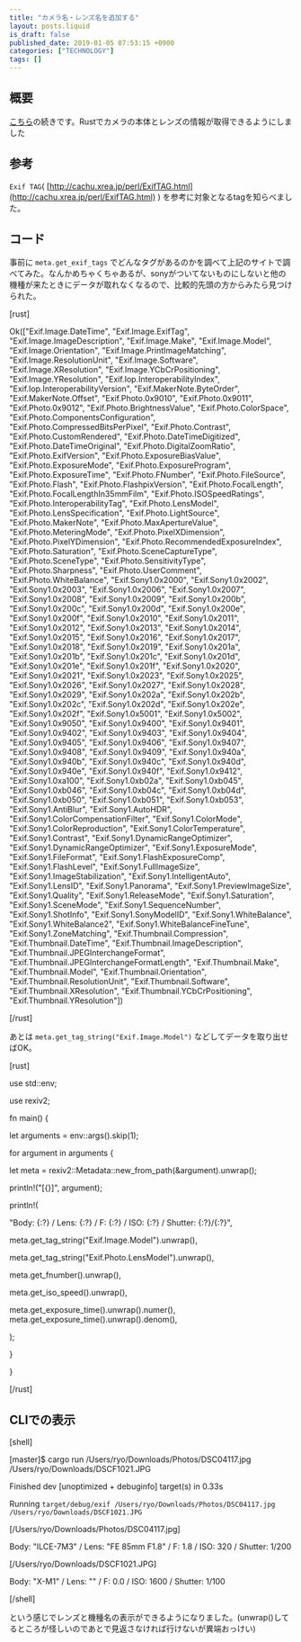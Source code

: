 ```yaml
---
title: "カメラ名・レンズ名を追加する"
layout: posts.liquid
is_draft: false
published_date: 2019-01-05 07:53:15 +0900
categories: ["TECHNOLOGY"]
tags: []
---
```


## 概要
[こちら](https://note.acairojuni.com/tech/2019/01/512.html)の続きです。Rustでカメラの本体とレンズの情報が取得できるようにしました

## 参考
`Exif TAG`( [http://cachu.xrea.jp/perl/ExifTAG.html](http://cachu.xrea.jp/perl/ExifTAG.html) ) を参考に対象となるtagを知らべました。

## コード
事前に `meta.get_exif_tags` でどんなタグがあるのかを調べて上記のサイトで調べてみた。なんかめちゃくちゃあるが、sonyがついてないものにしないと他の機種が来たときにデータが取れなくなるので、比較的先頭の方からみたら見つけられた。

[rust]

Ok(["Exif.Image.DateTime", "Exif.Image.ExifTag", "Exif.Image.ImageDescription", "Exif.Image.Make", "Exif.Image.Model", "Exif.Image.Orientation", "Exif.Image.PrintImageMatching", "Exif.Image.ResolutionUnit", "Exif.Image.Software", "Exif.Image.XResolution", "Exif.Image.YCbCrPositioning", "Exif.Image.YResolution", "Exif.Iop.InteroperabilityIndex", "Exif.Iop.InteroperabilityVersion", "Exif.MakerNote.ByteOrder", "Exif.MakerNote.Offset", "Exif.Photo.0x9010", "Exif.Photo.0x9011", "Exif.Photo.0x9012", "Exif.Photo.BrightnessValue", "Exif.Photo.ColorSpace", "Exif.Photo.ComponentsConfiguration", "Exif.Photo.CompressedBitsPerPixel", "Exif.Photo.Contrast", "Exif.Photo.CustomRendered", "Exif.Photo.DateTimeDigitized", "Exif.Photo.DateTimeOriginal", "Exif.Photo.DigitalZoomRatio", "Exif.Photo.ExifVersion", "Exif.Photo.ExposureBiasValue", "Exif.Photo.ExposureMode", "Exif.Photo.ExposureProgram", "Exif.Photo.ExposureTime", "Exif.Photo.FNumber", "Exif.Photo.FileSource", "Exif.Photo.Flash", "Exif.Photo.FlashpixVersion", "Exif.Photo.FocalLength", "Exif.Photo.FocalLengthIn35mmFilm", "Exif.Photo.ISOSpeedRatings", "Exif.Photo.InteroperabilityTag", "Exif.Photo.LensModel", "Exif.Photo.LensSpecification", "Exif.Photo.LightSource", "Exif.Photo.MakerNote", "Exif.Photo.MaxApertureValue", "Exif.Photo.MeteringMode", "Exif.Photo.PixelXDimension", "Exif.Photo.PixelYDimension", "Exif.Photo.RecommendedExposureIndex", "Exif.Photo.Saturation", "Exif.Photo.SceneCaptureType", "Exif.Photo.SceneType", "Exif.Photo.SensitivityType", "Exif.Photo.Sharpness", "Exif.Photo.UserComment", "Exif.Photo.WhiteBalance", "Exif.Sony1.0x2000", "Exif.Sony1.0x2002", "Exif.Sony1.0x2003", "Exif.Sony1.0x2006", "Exif.Sony1.0x2007", "Exif.Sony1.0x2008", "Exif.Sony1.0x2009", "Exif.Sony1.0x200b", "Exif.Sony1.0x200c", "Exif.Sony1.0x200d", "Exif.Sony1.0x200e", "Exif.Sony1.0x200f", "Exif.Sony1.0x2010", "Exif.Sony1.0x2011", "Exif.Sony1.0x2012", "Exif.Sony1.0x2013", "Exif.Sony1.0x2014", "Exif.Sony1.0x2015", "Exif.Sony1.0x2016", "Exif.Sony1.0x2017", "Exif.Sony1.0x2018", "Exif.Sony1.0x2019", "Exif.Sony1.0x201a", "Exif.Sony1.0x201b", "Exif.Sony1.0x201c", "Exif.Sony1.0x201d", "Exif.Sony1.0x201e", "Exif.Sony1.0x201f", "Exif.Sony1.0x2020", "Exif.Sony1.0x2021", "Exif.Sony1.0x2023", "Exif.Sony1.0x2025", "Exif.Sony1.0x2026", "Exif.Sony1.0x2027", "Exif.Sony1.0x2028", "Exif.Sony1.0x2029", "Exif.Sony1.0x202a", "Exif.Sony1.0x202b", "Exif.Sony1.0x202c", "Exif.Sony1.0x202d", "Exif.Sony1.0x202e", "Exif.Sony1.0x202f", "Exif.Sony1.0x5001", "Exif.Sony1.0x5002", "Exif.Sony1.0x9050", "Exif.Sony1.0x9400", "Exif.Sony1.0x9401", "Exif.Sony1.0x9402", "Exif.Sony1.0x9403", "Exif.Sony1.0x9404", "Exif.Sony1.0x9405", "Exif.Sony1.0x9406", "Exif.Sony1.0x9407", "Exif.Sony1.0x9408", "Exif.Sony1.0x9409", "Exif.Sony1.0x940a", "Exif.Sony1.0x940b", "Exif.Sony1.0x940c", "Exif.Sony1.0x940d", "Exif.Sony1.0x940e", "Exif.Sony1.0x940f", "Exif.Sony1.0x9412", "Exif.Sony1.0xa100", "Exif.Sony1.0xb02a", "Exif.Sony1.0xb045", "Exif.Sony1.0xb046", "Exif.Sony1.0xb04c", "Exif.Sony1.0xb04d", "Exif.Sony1.0xb050", "Exif.Sony1.0xb051", "Exif.Sony1.0xb053", "Exif.Sony1.AntiBlur", "Exif.Sony1.AutoHDR", "Exif.Sony1.ColorCompensationFilter", "Exif.Sony1.ColorMode", "Exif.Sony1.ColorReproduction", "Exif.Sony1.ColorTemperature", "Exif.Sony1.Contrast", "Exif.Sony1.DynamicRangeOptimizer", "Exif.Sony1.DynamicRangeOptimizer", "Exif.Sony1.ExposureMode", "Exif.Sony1.FileFormat", "Exif.Sony1.FlashExposureComp", "Exif.Sony1.FlashLevel", "Exif.Sony1.FullImageSize", "Exif.Sony1.ImageStabilization", "Exif.Sony1.IntelligentAuto", "Exif.Sony1.LensID", "Exif.Sony1.Panorama", "Exif.Sony1.PreviewImageSize", "Exif.Sony1.Quality", "Exif.Sony1.ReleaseMode", "Exif.Sony1.Saturation", "Exif.Sony1.SceneMode", "Exif.Sony1.SequenceNumber", "Exif.Sony1.ShotInfo", "Exif.Sony1.SonyModelID", "Exif.Sony1.WhiteBalance", "Exif.Sony1.WhiteBalance2", "Exif.Sony1.WhiteBalanceFineTune", "Exif.Sony1.ZoneMatching", "Exif.Thumbnail.Compression", "Exif.Thumbnail.DateTime", "Exif.Thumbnail.ImageDescription", "Exif.Thumbnail.JPEGInterchangeFormat", "Exif.Thumbnail.JPEGInterchangeFormatLength", "Exif.Thumbnail.Make", "Exif.Thumbnail.Model", "Exif.Thumbnail.Orientation", "Exif.Thumbnail.ResolutionUnit", "Exif.Thumbnail.Software", "Exif.Thumbnail.XResolution", "Exif.Thumbnail.YCbCrPositioning", "Exif.Thumbnail.YResolution"])

[/rust]

あとは `meta.get_tag_string("Exif.Image.Model")` などしてデータを取り出せばOK。

[rust]

use std::env;

use rexiv2;

fn main() {

let arguments = env::args().skip(1);

for argument in arguments {

let meta = rexiv2::Metadata::new\_from\_path(&argument).unwrap();

println!("[{}]", argument);

println!(

"Body: {:?} / Lens: {:?} / F: {:?} / ISO: {:?} / Shutter: {:?}/{:?}",

meta.get\_tag\_string("Exif.Image.Model").unwrap(),

meta.get\_tag\_string("Exif.Photo.LensModel").unwrap(),

meta.get\_fnumber().unwrap(),

meta.get\_iso\_speed().unwrap(),

meta.get\_exposure\_time().unwrap().numer(), meta.get\_exposure\_time().unwrap().denom(),

);

}

}

[/rust]

## CLIでの表示
[shell]

[master]$ cargo run /Users/ryo/Downloads/Photos/DSC04117.jpg /Users/ryo/Downloads/DSCF1021.JPG

Finished dev [unoptimized + debuginfo] target(s) in 0.33s

Running `target/debug/exif /Users/ryo/Downloads/Photos/DSC04117.jpg /Users/ryo/Downloads/DSCF1021.JPG`

[/Users/ryo/Downloads/Photos/DSC04117.jpg]

Body: "ILCE-7M3" / Lens: "FE 85mm F1.8" / F: 1.8 / ISO: 320 / Shutter: 1/200

[/Users/ryo/Downloads/DSCF1021.JPG]

Body: "X-M1" / Lens: "" / F: 0.0 / ISO: 1600 / Shutter: 1/100

[/shell]

という感じでレンズと機種名の表示ができるようになりました。(unwrap()してるところが怪しいのであとで見返さなければ行けないが異端おっけい)


